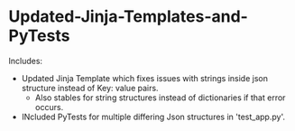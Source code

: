 # Updated-Jinja-Templates-and-PyTests

Includes:
- Updated Jinja Template which fixes issues with strings inside json structure instead of Key: value pairs.
  - Also stables for string structures instead of dictionaries if that error occurs.
- INcluded PyTests for multiple differing Json structures in 'test_app.py'.
